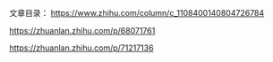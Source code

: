 文章目录：
https://www.zhihu.com/column/c_1108400140804726784


https://zhuanlan.zhihu.com/p/68071761

https://zhuanlan.zhihu.com/p/71217136


